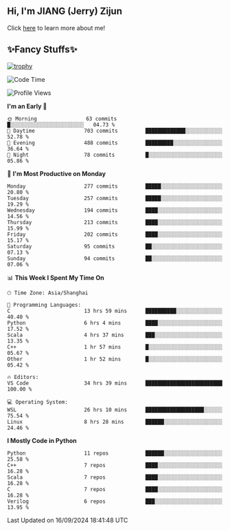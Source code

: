 ## Hi, I'm JIANG (Jerry) Zijun

Click [here](https://jzjerry.github.io/about/) to learn more about me!

## ✨Fancy Stuffs✨
[![trophy](https://github-profile-trophy.vercel.app/?username=jzjerry&theme=onedark)](https://github.com/ryo-ma/github-profile-trophy)
<!--START_SECTION:waka-->
![Code Time](http://img.shields.io/badge/Code%20Time-681%20hrs%205%20mins-blue)

![Profile Views](http://img.shields.io/badge/Profile%20Views-0-blue)

**I'm an Early 🐤** 

```text
🌞 Morning                63 commits          █░░░░░░░░░░░░░░░░░░░░░░░░   04.73 % 
🌆 Daytime                703 commits         █████████████░░░░░░░░░░░░   52.78 % 
🌃 Evening                488 commits         █████████░░░░░░░░░░░░░░░░   36.64 % 
🌙 Night                  78 commits          █░░░░░░░░░░░░░░░░░░░░░░░░   05.86 % 
```
📅 **I'm Most Productive on Monday** 

```text
Monday                   277 commits         █████░░░░░░░░░░░░░░░░░░░░   20.80 % 
Tuesday                  257 commits         █████░░░░░░░░░░░░░░░░░░░░   19.29 % 
Wednesday                194 commits         ████░░░░░░░░░░░░░░░░░░░░░   14.56 % 
Thursday                 213 commits         ████░░░░░░░░░░░░░░░░░░░░░   15.99 % 
Friday                   202 commits         ████░░░░░░░░░░░░░░░░░░░░░   15.17 % 
Saturday                 95 commits          ██░░░░░░░░░░░░░░░░░░░░░░░   07.13 % 
Sunday                   94 commits          ██░░░░░░░░░░░░░░░░░░░░░░░   07.06 % 
```


📊 **This Week I Spent My Time On** 

```text
🕑︎ Time Zone: Asia/Shanghai

💬 Programming Languages: 
C                        13 hrs 59 mins      ██████████░░░░░░░░░░░░░░░   40.40 % 
Python                   6 hrs 4 mins        ████░░░░░░░░░░░░░░░░░░░░░   17.52 % 
Scala                    4 hrs 37 mins       ███░░░░░░░░░░░░░░░░░░░░░░   13.35 % 
C++                      1 hr 57 mins        █░░░░░░░░░░░░░░░░░░░░░░░░   05.67 % 
Other                    1 hr 52 mins        █░░░░░░░░░░░░░░░░░░░░░░░░   05.42 % 

🔥 Editors: 
VS Code                  34 hrs 39 mins      █████████████████████████   100.00 % 

💻 Operating System: 
WSL                      26 hrs 10 mins      ███████████████████░░░░░░   75.54 % 
Linux                    8 hrs 28 mins       ██████░░░░░░░░░░░░░░░░░░░   24.46 % 
```

**I Mostly Code in Python** 

```text
Python                   11 repos            ██████░░░░░░░░░░░░░░░░░░░   25.58 % 
C++                      7 repos             ████░░░░░░░░░░░░░░░░░░░░░   16.28 % 
Scala                    7 repos             ████░░░░░░░░░░░░░░░░░░░░░   16.28 % 
C                        7 repos             ████░░░░░░░░░░░░░░░░░░░░░   16.28 % 
Verilog                  6 repos             ███░░░░░░░░░░░░░░░░░░░░░░   13.95 % 
```




 Last Updated on 16/09/2024 18:41:48 UTC
<!--END_SECTION:waka-->
